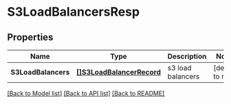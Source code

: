 # S3LoadBalancersResp

## Properties
Name | Type | Description | Notes
------------ | ------------- | ------------- | -------------
**S3LoadBalancers** | [**[]S3LoadBalancerRecord**](S3LoadBalancerRecord.md) | s3 load balancers | [default to null]

[[Back to Model list]](../README.md#documentation-for-models) [[Back to API list]](../README.md#documentation-for-api-endpoints) [[Back to README]](../README.md)



